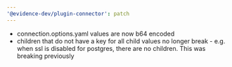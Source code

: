 ```yaml
---
'@evidence-dev/plugin-connector': patch
---
```


- connection.options.yaml values are now b64 encoded
- children that do not have a key for all child values no longer break - e.g. when ssl is disabled for postgres, there are no children. This was breaking previously
